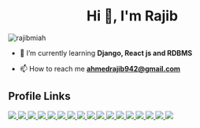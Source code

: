 <h1 align="center">Hi 👋, I'm Rajib</h1>
<p align="left"> <img src="https://komarev.com/ghpvc/?username=RajibMiah" alt="rajibmiah" /> </p>

- 🌱 I’m currently learning **Django, React js and RDBMS**

- 📫 How to reach me **ahmedrajib942@gmail.com**


<h2> Profile Links </h2>

<a href="" target="_blank"> <img src="https://img.shields.io/badge/Facebook-1877F2?style=for-the-badge&logo=facebook&logoColor=white" > </a>
<a href="" target="_blank"> <img src="https://img.shields.io/badge/Instagram-E4405F?style=for-the-badge&logo=instagram&logoColor=white"> </a>
<a href=""> <img src="https://img.shields.io/badge/Telegram-2CA5E0?style=for-the-badge&logo=telegram&logoColor=white"> </a>
<a href=""> <img src="https://img.shields.io/badge/polywork-543DE0?style=for-the-badge&logo=polywork&logoColor=white"> </a>
<a href="" target="_blank"> <img src="https://img.shields.io/badge/LinkedIn-0077B5?style=for-the-badge&logo=linkedin&logoColor=white" > </a>
<a href=""> <img src="https://img.shields.io/badge/YouTube-FF0000?style=for-the-badge&logo=youtube&logoColor=white"> </a>
<a href=""> <img src="https://img.shields.io/badge/Twitter-1DA1F2?style=for-the-badge&logo=twitter&logoColor=white"> </a>
<a href="" target="_blank"> <img src="https://img.shields.io/badge/Myanimelist-2E51A2?style=for-the-badge&logo=myanimelist&logoColor=white" > </a>
<a href="" target="_blank"> <img src="https://img.shields.io/badge/Medium-12100E?style=for-the-badge&logo=medium&logoColor=white"> </a>
<a href="" target="_blank"><img src="https://img.shields.io/badge/dev.to-0A0A0A?style=for-the-badge&logo=devdotto&logoColor=white" /> </a>
<a href="" target="_blank"> <img src="https://img.shields.io/badge/GitLab-330F63?style=for-the-badge&logo=gitlab&logoColor=white" > </a>
<a href="" target="_blank"> <img src="https://img.shields.io/badge/Stack_Overflow-FE7A16?style=for-the-badge&logo=stack-overflow&logoColor=white" > </a>
<a href="" target="_blank"> <img src="https://img.shields.io/badge/HackerEarth-%232C3454.svg?&style=for-the-badge&logo=HackerEarth&logoColor=Blue" > </a>
<a href="" target="_blank"> <img src="https://img.shields.io/badge/-Hackerrank-2EC866?style=for-the-badge&logo=HackerRank&logoColor=white" > </a>
<a href="" target="_blank"> <img src="https://img.shields.io/badge/-LeetCode-FFA116?style=for-the-badge&logo=LeetCode&logoColor=black" > </a>
<a href="" target="_blank"> <img src="https://img.shields.io/badge/linktree-39E09B?style=for-the-badge&logo=linktree&logoColor=white" > </a>
<a href=""> <img src="https://img.shields.io/badge/Wordpress-21759B?style=for-the-badge&logo=wordpress&logoColor=white"> </a>

<!-- <p align="center">
<a href="https://www.codechef.com/users/aaman007" target="blank"><img align="center" src="https://cdn.jsdelivr.net/npm/simple-icons@3.1.0/icons/codechef.svg" alt="aaman007" height="30" width="30" /></a>
<a href="https://codeforces.com/profile/aaman007" target="blank"><img align="center" src="https://cdn.jsdelivr.net/npm/simple-icons@3.0.1/icons/codeforces.svg" alt="aaman007" height="30" width="30" /></a> -->
</p>
